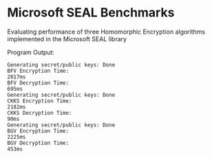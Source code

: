 # Microsoft SEAL Benchmarks

Evaluating performance of three Homomorphic Encryption algorithms implemented in the Microsoft SEAL library

Program Output:

```
Generating secret/public keys: Done
BFV Encryption Time: 
2017ms
BFV Decryption Time: 
695ms
Generating secret/public keys: Done
CKKS Encryption Time: 
2182ms
CKKS Decryption Time: 
90ms
Generating secret/public keys: Done
BGV Encryption Time: 
2225ms
BGV Decryption Time: 
453ms
```

